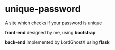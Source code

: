 # unique-password

A site which checks if your password is unique

**front-end** designed by me, using **bootstrap**

**back-end** implemented by LordGhostX using **flask**
